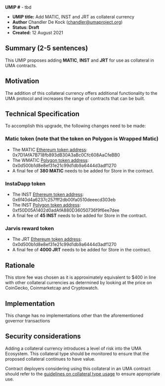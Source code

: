 **UMIP #**  - tbd

-   **UMIP title:** Add MATIC, INST and JRT as collateral currency 
-   **Author**  Chandler De Kock (chandler@umaproject.org)
-   **Status: Draft**
-   **Created:**  12 August 2021

## Summary (2-5 sentences)

This UMIP proposes adding **MATIC**, **INST** and **JRT** for use as collateral in UMA contracts.

## Motivation

The addition of this collateral currency offers additional functionality to the UMA protocol and increases the range of contracts that can be built.

## Technical Specification

To accomplish this upgrade, the following changes need to be made:


 ### Matic token (note that the token on Polygon is Wrapped Matic)   
-   The MATIC [Ethereum token address](https://etherscan.io/address/0x7D1AfA7B718fb893dB30A3aBc0Cfc608AaCfeBB0):  0x7D1AfA7B718fb893dB30A3aBc0Cfc608AaCfeBB0
-   The WMATIC [Polygon token address](https://polygonscan.com/token/0x0d500b1d8e8ef31e21c99d1db9a6444d3adf1270): 0x0d500b1d8e8ef31e21c99d1db9a6444d3adf1270
-   A final fee of **380 MATIC** needs to be added for Store in the contract.

### InstaDapp token
-   The INST [Ethereum token address](https://etherscan.io/address/0x6f40d4a6237c257fff2db00fa0510deeecd303eb): 0x6f40d4a6237c257fff2db00fa0510deeecd303eb
-   The INST [Polygon token address](https://polygonscan.com/address/0xf50D05A1402d0adAfA880D36050736f9f6ee7dee): 0xf50D05A1402d0adAfA880D36050736f9f6ee7dee
-   A final fee of **45 INST** needs to be added for Store in the contract.

### Jarvis reward token
-   The JRT [Ethereum token address](https://etherscan.io/address/0x0d500b1d8e8ef31e21c99d1db9a6444d3adf1270): 0x0d500b1d8e8ef31e21c99d1db9a6444d3adf1270
-   A final fee of **4000 JRT** needs to be added for Store in the contract.
    
## Rationale

This store fee was chosen as it is approximately equivalent to $400 in line with other collateral currencies as determined by looking at the price on CoinGecko, Coinmarketcap and Cryptowatch.

## Implementation

This change has no implementations other than the aforementioned governor transactions

## Security considerations

Adding a collateral currency introduces a level of risk into the UMA Ecosystem.  This collateral type should be monitored to ensure that the proposed collateral continues to have value.

Contract deployers considering using this collateral in an UMA contract should refer to the [guidelines on collateral type usage](https://docs.umaproject.org/uma-tokenholders/guidence-on-collateral-currency-addition) to ensure appropriate use.


